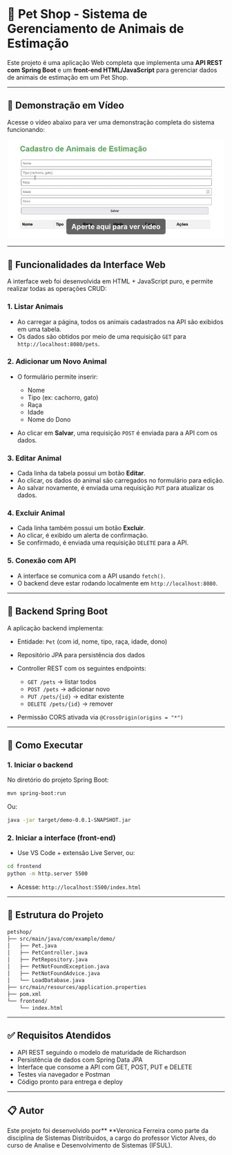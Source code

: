# 🐾 Pet Shop - Sistema de Gerenciamento de Animais de Estimação

Este projeto é uma aplicação Web completa que implementa uma **API REST com Spring Boot** e um **front-end HTML/JavaScript** para gerenciar dados de animais de estimação em um Pet Shop.

---

## 🎥 Demonstração em Vídeo

Acesse o vídeo abaixo para ver uma demonstração completa do sistema funcionando:

<a href="https://github.com/veroafr/api-pet-register/blob/main/demo-video.mp4" target="_blank" style="position: relative; display: inline-block; text-decoration: none;">
  <img src="https://raw.githubusercontent.com/veroafr/api-pet-register/refs/heads/main/demo/preview.png" alt="Assista ao vídeo" style="display: block;">
  <span style="
    position: absolute;
    bottom: 10px;
    left: 50%;
    transform: translateX(-50%);
    background: rgba(0, 0, 0, 0.6);
    color: white;
    padding: 8px 12px;
    font-size: 16px;
    border-radius: 5px;
    font-weight: bold;
  ">
    Aperte aqui para ver vídeo
  </span>
</a>

---

## 🔧 Funcionalidades da Interface Web

A interface web foi desenvolvida em HTML + JavaScript puro, e permite realizar todas as operações CRUD:

### 1. Listar Animais

* Ao carregar a página, todos os animais cadastrados na API são exibidos em uma tabela.
* Os dados são obtidos por meio de uma requisição `GET` para `http://localhost:8080/pets`.

### 2. Adicionar um Novo Animal

* O formulário permite inserir:

  * Nome
  * Tipo (ex: cachorro, gato)
  * Raça
  * Idade
  * Nome do Dono
* Ao clicar em **Salvar**, uma requisição `POST` é enviada para a API com os dados.

### 3. Editar Animal

* Cada linha da tabela possui um botão **Editar**.
* Ao clicar, os dados do animal são carregados no formulário para edição.
* Ao salvar novamente, é enviada uma requisição `PUT` para atualizar os dados.

### 4. Excluir Animal

* Cada linha também possui um botão **Excluir**.
* Ao clicar, é exibido um alerta de confirmação.
* Se confirmado, é enviada uma requisição `DELETE` para a API.

### 5. Conexão com API

* A interface se comunica com a API usando `fetch()`.
* O backend deve estar rodando localmente em `http://localhost:8080`.

---

## 💾 Backend Spring Boot

A aplicação backend implementa:

* Entidade: `Pet` (com id, nome, tipo, raça, idade, dono)
* Repositório JPA para persistência dos dados
* Controller REST com os seguintes endpoints:

  * `GET /pets` → listar todos
  * `POST /pets` → adicionar novo
  * `PUT /pets/{id}` → editar existente
  * `DELETE /pets/{id}` → remover
* Permissão CORS ativada via `@CrossOrigin(origins = "*")`

---

## 🚀 Como Executar

### 1. Iniciar o backend

No diretório do projeto Spring Boot:

```bash
mvn spring-boot:run
```

Ou:

```bash
java -jar target/demo-0.0.1-SNAPSHOT.jar
```

### 2. Iniciar a interface (front-end)

* Use VS Code + extensão Live Server, ou:

```bash
cd frontend
python -m http.server 5500
```

* Acesse: `http://localhost:5500/index.html`

---

## 📆 Estrutura do Projeto

```
petshop/
├── src/main/java/com/example/demo/
│   ├── Pet.java
│   ├── PetController.java
│   ├── PetRepository.java
│   ├── PetNotFoundException.java
│   ├── PetNotFoundAdvice.java
│   └── LoadDatabase.java
├── src/main/resources/application.properties
├── pom.xml
└── frontend/
    └── index.html
```

---

## ✅ Requisitos Atendidos

* API REST seguindo o modelo de maturidade de Richardson
* Persistência de dados com Spring Data JPA
* Interface que consome a API com GET, POST, PUT e DELETE
* Testes via navegador e Postman
* Código pronto para entrega e deploy

---

## 📋 Autor

Este projeto foi desenvolvido por\*\* \*\*Veronica Ferreira como parte da disciplina de Sistemas Distribuidos, a cargo do professor Victor Alves, do curso de Analise e Desenvolvimento de Sistemas (IFSUL).
